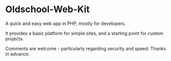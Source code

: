 Oldschool-Web-Kit
==================

A quick and easy web app in PHP, mostly for developers.

It provides a basic platform for simple sites, and a starting point for custom projects.

Comments are welcome - particularly regarding security and speed.  Thanks in advance.
